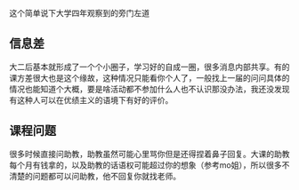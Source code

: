 这个简单说下大学四年观察到的旁门左道

## 信息差

大二后基本就形成了一个个小圈子，学习好的自成一圈，很多消息内部共享。有的课方差很大也是这个缘故，这种情况只能看你个人了，一般找上一届的问问具体的情况也能知道个大概，要是啥活动都不参加什么人也不认识那没办法，我还没发现有这种人可以在优绩主义的语境下有好的评价。

## 课程问题

很多时候直接问助教，助教虽然可能心里骂你但是还得捏着鼻子回复。大课的助教每个月有钱拿的，以及助教的话语权可能超过你的想象（参考mo姐），所以很多不清楚的问题都可以问助教，他不回复你就找老师。